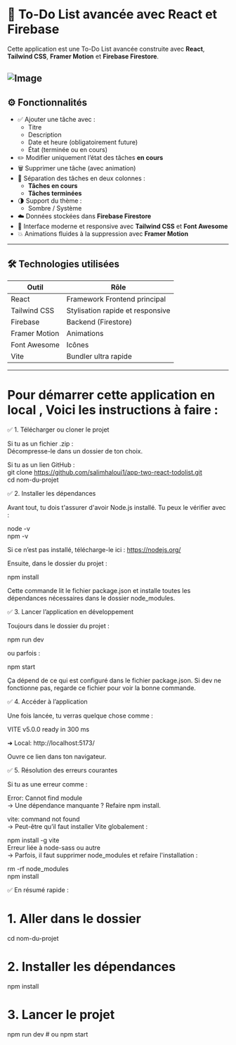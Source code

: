 # 📝 To-Do List avancée avec React et Firebase

Cette application est une To-Do List avancée construite avec **React**, **Tailwind CSS**, **Framer Motion** et **Firebase Firestore**.

![Image](https://github.com/user-attachments/assets/efaf8662-34b9-4af4-9a2f-64b08dd3378c)
---

## ⚙️ Fonctionnalités

- ✅ Ajouter une tâche avec :
  - Titre
  - Description
  - Date et heure (obligatoirement future)
  - État (terminée ou en cours)
- ✏️ Modifier uniquement l’état des tâches **en cours**
- 🗑️ Supprimer une tâche (avec animation)
- 📂 Séparation des tâches en deux colonnes :
  - **Tâches en cours**
  - **Tâches terminées**
- 🌗 Support du thème :
  - Sombre / Système
- ☁️ Données stockées dans **Firebase Firestore**
- 🎨 Interface moderne et responsive avec **Tailwind CSS** et **Font Awesome**
- 💥 Animations fluides à la suppression avec **Framer Motion**

---

## 🛠️ Technologies utilisées

| Outil            | Rôle                              |
|------------------|-----------------------------------|
| React            | Framework Frontend principal      |
| Tailwind CSS     | Stylisation rapide et responsive  |
| Firebase         | Backend (Firestore)               |
| Framer Motion    | Animations                        |
| Font Awesome     | Icônes                            |
| Vite             | Bundler ultra rapide              |

---

# Pour démarrer cette application en local , Voici les instructions à faire :

✅ 1. Télécharger ou cloner le projet

Si tu as un fichier .zip :</br>
Décompresse-le dans un dossier de ton choix.

Si tu as un lien GitHub :</br>
git clone https://github.com/salimhaloui1/app-two-react-todolist.git </br>
cd nom-du-projet

✅ 2. Installer les dépendances

Avant tout, tu dois t'assurer d'avoir Node.js installé. Tu peux le vérifier avec :

node -v</br>
npm -v

Si ce n’est pas installé, télécharge-le ici : https://nodejs.org/

Ensuite, dans le dossier du projet :

npm install

Cette commande lit le fichier package.json et installe toutes les dépendances nécessaires dans le dossier node_modules.

✅ 3. Lancer l’application en développement

Toujours dans le dossier du projet :

npm run dev

ou parfois :

npm start

Ça dépend de ce qui est configuré dans le fichier package.json. Si dev ne fonctionne pas, regarde ce fichier pour voir la bonne commande.

✅ 4. Accéder à l’application

Une fois lancée, tu verras quelque chose comme :

VITE v5.0.0  ready in 300 ms

➜  Local:   http://localhost:5173/

Ouvre ce lien dans ton navigateur.

✅ 5. Résolution des erreurs courantes

Si tu as une erreur comme :

Error: Cannot find module</br>
→ Une dépendance manquante ? Refaire npm install.

vite: command not found </br>
→ Peut-être qu’il faut installer Vite globalement :

npm install -g vite </br>
Erreur liée à node-sass ou autre </br>
→ Parfois, il faut supprimer node_modules et refaire l'installation :

rm -rf node_modules</br>
npm install

✅ En résumé rapide :

# 1. Aller dans le dossier
cd nom-du-projet

# 2. Installer les dépendances
npm install

# 3. Lancer le projet
npm run dev     # ou npm start
